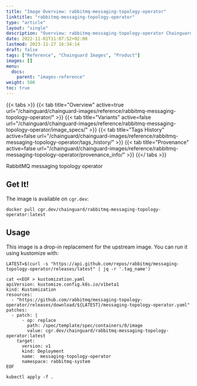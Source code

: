 ```yaml
---
title: "Image Overview: rabbitmq-messaging-topology-operator"
linktitle: "rabbitmq-messaging-topology-operator"
type: "article"
layout: "single"
description: "Overview: rabbitmq-messaging-topology-operator Chainguard Image"
date: 2022-11-01T11:07:52+02:00
lastmod: 2023-11-27 16:34:14
draft: false
tags: ["Reference", "Chainguard Images", "Product"]
images: []
menu: 
  docs: 
    parent: "images-reference"
weight: 500
toc: true
---
```


{{< tabs >}}
{{< tab title="Overview" active=true url="/chainguard/chainguard-images/reference/rabbitmq-messaging-topology-operator/" >}}
{{< tab title="Variants" active=false url="/chainguard/chainguard-images/reference/rabbitmq-messaging-topology-operator/image_specs/" >}}
{{< tab title="Tags History" active=false url="/chainguard/chainguard-images/reference/rabbitmq-messaging-topology-operator/tags_history/" >}}
{{< tab title="Provenance" active=false url="/chainguard/chainguard-images/reference/rabbitmq-messaging-topology-operator/provenance_info/" >}}
{{</ tabs >}}



<!--overview:start-->
RabbitMQ messaging topology operator
<!--overview:end-->

<!--getting:start-->
## Get It!
The image is available on `cgr.dev`:

```
docker pull cgr.dev/chainguard/rabbitmq-messaging-topology-operator:latest
```
<!--getting:end-->

<!--body:start-->
## Usage

This image is a drop-in replacement for the upstream image.
You can run it using kustomize with:

```shell
LATEST=$(curl -s "https://api.github.com/repos/rabbitmq/messaging-topology-operator/releases/latest" | jq -r '.tag_name')

cat <<EOF > kustomization.yaml
apiVersion: kustomize.config.k8s.io/v1beta1
kind: Kustomization
resources:
  - "https://github.com/rabbitmq/messaging-topology-operator/releases/download/${LATEST}/messaging-topology-operator.yaml"
patches:
  - patch: |
      - op: replace
        path: /spec/template/spec/containers/0/image
        value: cgr.dev/chainguard/rabbitmq-messaging-topology-operator:latest
    target:
      version: v1
      kind: Deployment
      name:  messaging-topology-operator
      namespace: rabbitmq-system
EOF

kubectl apply -f .
```
<!--body:end-->

